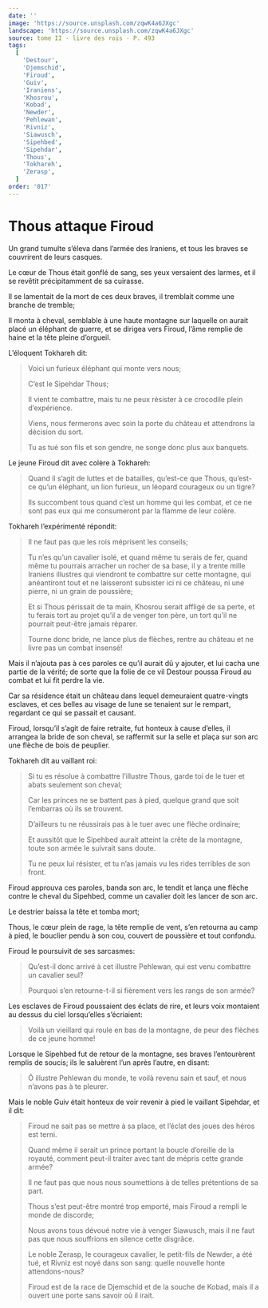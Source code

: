 ```yaml
---
date: ''
image: 'https://source.unsplash.com/zqwK4a6JXgc'
landscape: 'https://source.unsplash.com/zqwK4a6JXgc'
source: tome II - livre des rois - P. 493
tags:
  [
    'Destour',
    'Djemschid',
    'Firoud',
    'Guiv',
    'Iraniens',
    'Khosrou',
    'Kobad',
    'Newder',
    'Pehlewan',
    'Rivniz',
    'Siawusch',
    'Sipehbed',
    'Sipehdar',
    'Thous',
    'Tokhareh',
    'Zerasp',
  ]
order: '017'
---
```


# Thous attaque Firoud

Un grand tumulte s’éleva dans l’armée des Iraniens, et tous les braves se couvrirent de leurs casques.

Le cœur de Thous était gonflé de sang, ses yeux versaient des larmes, et il se revêtit précipitamment de sa cuirasse.

Il se lamentait de la mort de ces deux braves, il tremblait comme une branche de tremble;

Il monta à cheval, semblable à une haute montagne sur laquelle on aurait placé un éléphant de guerre, et se dirigea vers Firoud, l’âme remplie de haine et la tête pleine d’orgueil.

L’éloquent Tokhareh dit:

> Voici un furieux éléphant qui monte vers nous;
>
> C’est le Sipehdar Thous;
>
> Il vient te combattre, mais tu ne peux résister à ce crocodile plein d’expérience.
>
> Viens, nous fermerons avec soin la porte du château et attendrons la décision du sort.
>
> Tu as tué son fils et son gendre, ne songe donc plus aux banquets.

Le jeune Firoud dit avec colère à Tokhareh:

> Quand il s’agit de luttes et de batailles, qu’est-ce que Thous, qu’est-ce qu’un éléphant, un lion furieux, un léopard courageux ou un tigre?
>
> Ils succombent tous quand c’est un homme qui les combat, et ce ne sont pas eux qui me consumeront par la flamme de leur colère.

Tokhareh l’expérimenté répondit:

> Il ne faut pas que les rois méprisent les conseils;
>
> Tu n’es qu’un cavalier isolé, et quand même tu serais de fer, quand même tu pourrais arracher un rocher de sa base, il y a trente mille Iraniens illustres qui viendront te combattre sur cette montagne, qui anéantiront tout et ne laisseront subsister ici ni ce château, ni une pierre, ni un grain de poussière;
>
> Et si Thous périssait de ta main, Khosrou serait affligé de sa perte, et tu ferais tort au projet qu’il a de venger ton père, un tort qu’il ne pourrait peut-être jamais réparer.
>
> Tourne donc bride, ne lance plus de flèches, rentre au château et ne livre pas un combat insensé!

Mais il n’ajouta pas à ces paroles ce qu’il aurait dû y ajouter, et lui cacha une partie de la vérité; de sorte que la folie de ce vil Destour poussa Firoud au combat et lui fit perdre la vie.

Car sa résidence était un château dans lequel demeuraient quatre-vingts esclaves, et ces belles au visage de lune se tenaient sur le rempart, regardant ce qui se passait et causant.

Firoud, lorsqu’il s’agit de faire retraite, fut honteux à cause d’elles, il arrangea la bride de son cheval, se raffermit sur la selle et plaça sur son arc une flèche de bois de peuplier.

Tokhareh dit au vaillant roi:

> Si tu es résolue à combattre l’illustre Thous, garde toi de le tuer et abats seulement son cheval;
>
> Car les princes ne se battent pas à pied, quelque grand que soit l’embarras où ils se trouvent.
>
> D’ailleurs tu ne réussirais pas à le tuer avec une flèche ordinaire;
>
> Et aussitôt que le Sipehbed aurait atteint la crête de la montagne, toute son armée le suivrait sans doute.
>
> Tu ne peux lui résister, et tu n’as jamais vu les rides terribles de son front.

Firoud approuva ces paroles, banda son arc, le tendit et lança une flèche contre le cheval du Sipehbed, comme un cavalier doit les lancer de son arc.

Le destrier baissa la tête et tomba mort;

Thous, le cœur plein de rage, la tête remplie de vent, s’en retourna au camp à pied, le bouclier pendu à son cou, couvert de poussière et tout confondu.

Firoud le poursuivit de ses sarcasmes:

> Qu’est-il donc arrivé à cet illustre Pehlewan, qui est venu combattre un cavalier seul?
>
> Pourquoi s’en retourne-t-il si fièrement vers les rangs de son armée?

Les esclaves de Firoud poussaient des éclats de rire, et leurs voix montaient au dessus du ciel lorsqu’elles s’écriaient:

> Voilà un vieillard qui roule en bas de la montagne, de peur des flèches de ce jeune homme!

Lorsque le Sipehbed fut de retour de la montagne, ses braves l’entourèrent remplis de soucis; ils le saluèrent l’un après l’autre, en disant:

> Ô illustre Pehlewan du monde, te voilà revenu sain et sauf, et nous n’avons pas à te pleurer.

Mais le noble Guiv était honteux de voir revenir à pied le vaillant Sipehdar, et il dit:

> Firoud ne sait pas se mettre à sa place, et l’éclat des joues des héros est terni.
>
> Quand même il serait un prince portant la boucle d’oreille de la royauté, comment peut-il traiter avec tant de mépris cette grande armée?
>
> Il ne faut pas que nous nous soumettions à de telles prétentions de sa part.
>
> Thous s’est peut-être montré trop emporté, mais Firoud a rempli le monde de discorde;
>
> Nous avons tous dévoué notre vie à venger Siawusch, mais il ne faut pas que nous souffrions en silence cette disgrâce.
>
> Le noble Zerasp, le courageux cavalier, le petit-fils de Newder, a été tué, et Rivniz est noyé dans son sang: quelle nouvelle honte attendons-nous?
>
> Firoud est de la race de Djemschid et de la souche de Kobad, mais il a ouvert une porte sans savoir où il irait.
